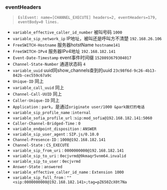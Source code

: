 ### eventHeaders
> `EslEvent: name=[CHANNEL_EXECUTE] headers=2, eventHeaders=179, eventBody=0 lines.`

- `variable_effective_caller_id_number` 被叫号码 `1000`
- `variable_sip_network_ip` IP地址，被叫还是呼叫方不清楚 `192.168.26.106`
- `FreeSWITCH-Hostname` 服务器hotstName `hostname141`
- `FreeSWITCH-IPv4` 服务器IPv4地址 `192.168.182.141`
- `Event-Date-Timestamp` event事件时间缀 `1528093679304017`
- `Channel-State-Number` 通道状态码 `4`
- `variable_uuid` uuid同show_channels查到的uuid `23c98f6d-9c26-4b13-842b-cec559c67a9c`
- `Unique-ID` 同上
- `variable_call_uuid` 同上
- `Channel-Call-UUID` 同上
- `Caller-Unique-ID` 同上
- `Application` : `park`，是通过`originate user/1000 &park拨打的电话`
- `variable_sip_profile_name` :`internal`
- `variable_sofia_profile_url` :`sip:mod_sofia@192.168.182.141:5060`
- `Caller-Channel-Bridged-Time` : `0`
- `variable_endpoint_disposition` : `ANSWER`
- `variable_sip_user_agent` : `SIP.js/0.10.0`
- `Channel-Presence-ID` : `1000@192.168.182.141`
- `Channel-State` : `CS_EXECUTE`
- `variable_sip_from_uri` : `0000000000@192.168.182.141`
- `variable_sip_to_uri` : `0ecjvrmd@9kmaqr5vnm64.invalid`
- `variable_sip_to_user` : `0ecjvrmd`
- `Answer-State` : `answered`
- `variable_effective_caller_id_name` : `Extension 1000`
- `variable_sip_full_from` : `"" <sip:0000000000@192.168.182.141>;tag=pZ650ZcX0t7Na`
